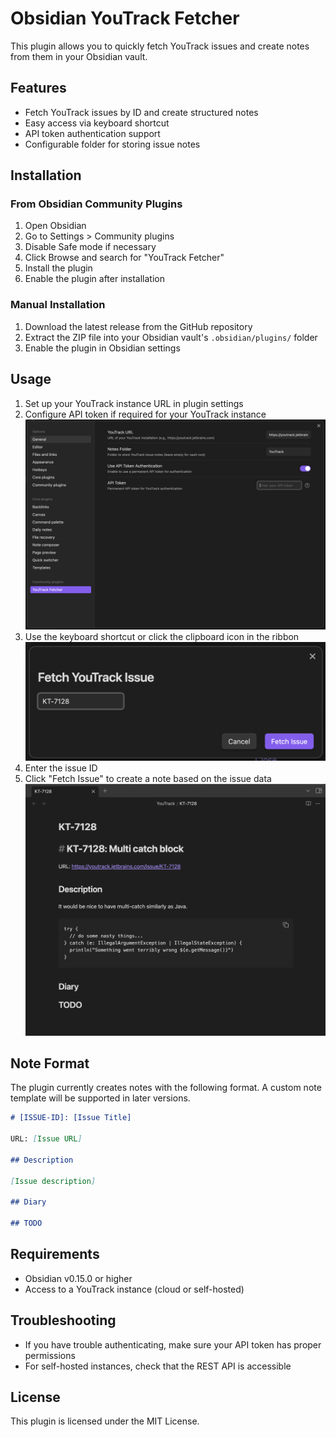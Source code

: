 # Obsidian YouTrack Fetcher

This plugin allows you to quickly fetch YouTrack issues and create notes from them in your Obsidian vault.

## Features

- Fetch YouTrack issues by ID and create structured notes
- Easy access via keyboard shortcut
- API token authentication support
- Configurable folder for storing issue notes

## Installation

### From Obsidian Community Plugins

1. Open Obsidian
2. Go to Settings > Community plugins
3. Disable Safe mode if necessary
4. Click Browse and search for "YouTrack Fetcher"
5. Install the plugin
6. Enable the plugin after installation

### Manual Installation

1. Download the latest release from the GitHub repository
2. Extract the ZIP file into your Obsidian vault's `.obsidian/plugins/` folder
3. Enable the plugin in Obsidian settings

## Usage

1. Set up your YouTrack instance URL in plugin settings
2. Configure API token if required for your YouTrack instance
  ![plugin settings](images/settings.png "Plugin Settings")
3. Use the keyboard shortcut or click the clipboard icon in the ribbon
  ![fetch issue window](images/modal.png "Fetch Issue Window")
4. Enter the issue ID
5. Click "Fetch Issue" to create a note based on the issue data
  ![fetched issue](images/fetched.png "Fetched Issue")

## Note Format

The plugin currently creates notes with the following format. A custom note template will be supported in later versions.

```markdown
# [ISSUE-ID]: [Issue Title]

URL: [Issue URL]

## Description

[Issue description]

## Diary

## TODO
```

## Requirements

- Obsidian v0.15.0 or higher
- Access to a YouTrack instance (cloud or self-hosted)

## Troubleshooting

- If you have trouble authenticating, make sure your API token has proper permissions
- For self-hosted instances, check that the REST API is accessible

## License

This plugin is licensed under the MIT License.